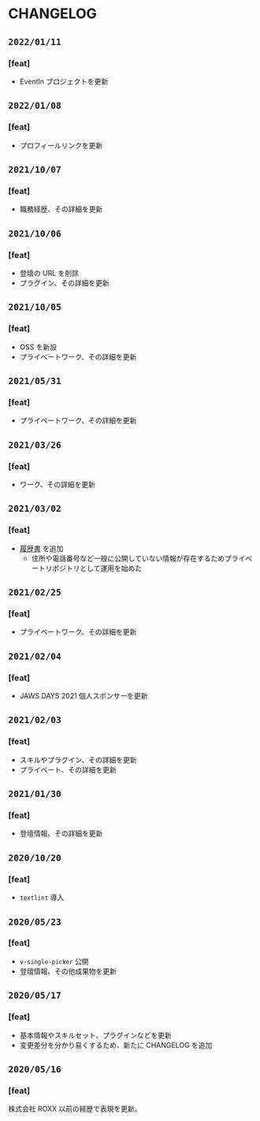 # CHANGELOG

## `2022/01/11`

### [feat]
- EventIn プロジェクトを更新

## `2022/01/08`

### [feat]
- プロフィールリンクを更新

## `2021/10/07`

### [feat]
- 職務経歴、その詳細を更新

## `2021/10/06`

### [feat]
- 登壇の URL を削除
- プラグイン、その詳細を更新

## `2021/10/05`

### [feat]
- OSS を新設
- プライベートワーク、その詳細を更新

## `2021/05/31`

### [feat]
- プライベートワーク、その詳細を更新

## `2021/03/26`

### [feat]
- ワーク、その詳細を更新

## `2021/03/02`

### [feat]
- [履歴書](https://github.com/jiyuujin/Resume) を追加
   - 住所や電話番号など一般に公開していない情報が存在するためプライベートリポジトリとして運用を始めた

## `2021/02/25`

### [feat]
- プライベートワーク、その詳細を更新

## `2021/02/04`

### [feat]
- JAWS DAYS 2021 個人スポンサーを更新

## `2021/02/03`

### [feat]
- スキルやプラグイン、その詳細を更新
- プライベート、その詳細を更新

## `2021/01/30`

### [feat]
- 登壇情報、その詳細を更新

## `2020/10/20`

### [feat]
- `textlint` 導入

## `2020/05/23`

### [feat]
- `v-single-picker` 公開
- 登壇情報、その他成果物を更新

## `2020/05/17`

### [feat]
- 基本情報やスキルセット、プラグインなどを更新
- 変更差分を分かり易くするため、新たに CHANGELOG を追加

## `2020/05/16`

### [feat]
株式会社 ROXX 以前の経歴で表現を更新。
